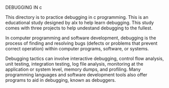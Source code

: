 DEBUGGING IN c

This directory is to practice debugging in c programming. This is an educational study designed by alx to help learn debugging.
This study comes with three projects to help undestand debugging to the fullest.

In computer programming and software development, debugging is the process of finding and resolving bugs (defects or problems that prevent correct operation) within computer programs, software, or systems.

Debugging tactics can involve interactive debugging, control flow analysis, unit testing, integration testing, log file analysis, monitoring at the application or system level, memory dumps, and profiling. Many programming languages and software development tools also offer programs to aid in debugging, known as debuggers.